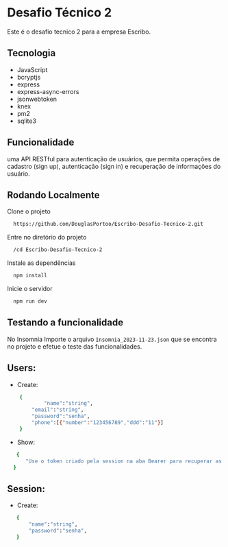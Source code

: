 
# Desafio Técnico 2

Este é o desafio tecnico 2 para a empresa Escribo.


## Tecnologia


- JavaScript
- bcryptjs
- express
- express-async-errors
- jsonwebtoken
- knex
- pm2
- sqlite3










## Funcionalidade

uma API RESTful para autenticação de usuários, que permita operações de cadastro (sign up), autenticação (sign in) e recuperação de informações do usuário.
## Rodando Localmente

Clone o projeto

```bash
  https://github.com/DouglasPortoo/Escribo-Desafio-Tecnico-2.git
```

Entre no diretório do projeto

```bash
  /cd Escribo-Desafio-Tecnico-2
```

Instale as dependências

```bash
  npm install
```

Inicie o servidor

```bash
  npm run dev
```



## Testando a funcionalidade

No Insomnia Importe o arquivo ```Insomnia_2023-11-23.json``` que se encontra no projeto e efetue o teste das funcionalidades.

## Users:
- Create:

```bash
    {
            "name":"string",
	    "email":"string",
	    "password":"senha",
	    "phone":[{"number":"123456789","ddd":"11"}]
    }
```

- Show:

```bash
   {
      "Use o token criado pela session na aba Bearer para recuperar as informações do usuário."
  }
```

## Session:
- Create:

 ```bash
    {
        "name":"string",
	    "password":"senha",
    }
```
    



